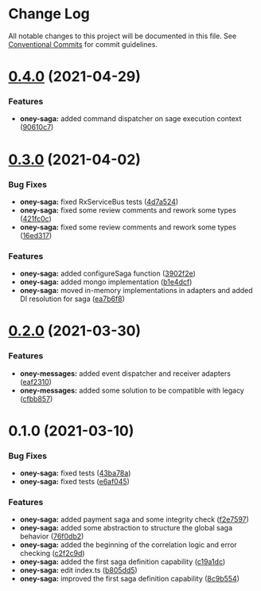 # Change Log

All notable changes to this project will be documented in this file.
See [Conventional Commits](https://conventionalcommits.org) for commit guidelines.

# [0.4.0](https://dev.azure.com/OneyPay/OneyPay-API/_git/oney/compare/@oney/saga-core@0.3.0...@oney/saga-core@0.4.0) (2021-04-29)


### Features

* **oney-saga:** added command dispatcher on sage execution context ([90610c7](https://dev.azure.com/OneyPay/OneyPay-API/_git/oney/commits/90610c7df3b05006c577b87a3fa8bc89178d89c6))





# [0.3.0](https://dev.azure.com/OneyPay/OneyPay-API/_git/oney/compare/@oney/saga-core@0.2.0...@oney/saga-core@0.3.0) (2021-04-02)


### Bug Fixes

* **oney-saga:** fixed RxServiceBus tests ([4d7a524](https://dev.azure.com/OneyPay/OneyPay-API/_git/oney/commits/4d7a5246a009ca0e54165415209e07f4a00e780b))
* **oney-saga:** fixed some review comments and rework some types ([421fc0c](https://dev.azure.com/OneyPay/OneyPay-API/_git/oney/commits/421fc0c5a60f009c2a33f95c86780d4b087f8c25))
* **oney-saga:** fixed some review comments and rework some types ([16ed317](https://dev.azure.com/OneyPay/OneyPay-API/_git/oney/commits/16ed317010f9c5e620f4be26854c0fc79bed357c))


### Features

* **oney-saga:** added configureSaga function ([3902f2e](https://dev.azure.com/OneyPay/OneyPay-API/_git/oney/commits/3902f2ed56b2e1777898a316b4fd9c7cc3bcd147))
* **oney-saga:** added mongo implementation ([b1e4dcf](https://dev.azure.com/OneyPay/OneyPay-API/_git/oney/commits/b1e4dcf04e5d52588f560b38ddf88cc03048f143))
* **oney-saga:** moved in-memory implementations in adapters and added DI resolution for saga ([ea7b6f8](https://dev.azure.com/OneyPay/OneyPay-API/_git/oney/commits/ea7b6f830b33cfcc1f1e8447420d978b2b0c225c))





# [0.2.0](https://dev.azure.com/OneyPay/OneyPay-API/_git/oney/compare/@oney/saga-core@0.1.0...@oney/saga-core@0.2.0) (2021-03-30)


### Features

* **oney-messages:** added event dispatcher and receiver adapters ([eaf2310](https://dev.azure.com/OneyPay/OneyPay-API/_git/oney/commits/eaf231002d347e304a88a0c61d014a18a4c198a3))
* **oney-messages:** added some solution to be compatible with legacy ([cfbb857](https://dev.azure.com/OneyPay/OneyPay-API/_git/oney/commits/cfbb8575710f76c0c3b6f1a394687899acc35a68))





# 0.1.0 (2021-03-10)


### Bug Fixes

* **oney-saga:** fixed tests ([43ba78a](https://dev.azure.com/OneyPay/OneyPay-API/_git/oney/commits/43ba78a18d4b8e19b8635b22741a14284d0e9c55))
* **oney-saga:** fixed tests ([e6af045](https://dev.azure.com/OneyPay/OneyPay-API/_git/oney/commits/e6af045d9e837f8b6f3db32b85e098ec77ffe57f))


### Features

* **oney-saga:** added payment saga and some integrity check ([f2e7597](https://dev.azure.com/OneyPay/OneyPay-API/_git/oney/commits/f2e7597d886a0af2828d30036fe65270ec9ee8cb))
* **oney-saga:** added some abstraction to structure the global saga behavior ([76f0db2](https://dev.azure.com/OneyPay/OneyPay-API/_git/oney/commits/76f0db2e1487b19de4553c7b8fae33d77fbbb483))
* **oney-saga:** added the beginning of the correlation logic and error checking ([c2f2c9d](https://dev.azure.com/OneyPay/OneyPay-API/_git/oney/commits/c2f2c9d58a0cbdfe20efdf07a8ad8bb6ee4b95f1))
* **oney-saga:** added the first saga definition capability ([c19a1dc](https://dev.azure.com/OneyPay/OneyPay-API/_git/oney/commits/c19a1dc34ba4ca036a94e5c1d5a7fb828721cc14))
* **oney-saga:** edit index.ts ([b805dd5](https://dev.azure.com/OneyPay/OneyPay-API/_git/oney/commits/b805dd5f8ef703c0363574f5daeeb1113f7883fa))
* **oney-saga:** improved the first saga definition capability ([8c9b554](https://dev.azure.com/OneyPay/OneyPay-API/_git/oney/commits/8c9b554818a0ea5b768d789127fe4e8da4cf2573))
